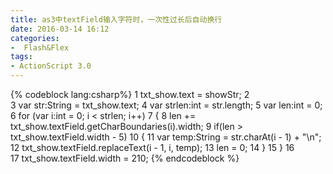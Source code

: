 ```yaml
---
title: as3中textField输入字符时，一次性过长后自动换行
date: 2016-03-14 16:12
categories:
-  Flash&Flex
tags:
- ActionScript 3.0
---
```


<!-- more -->
{% codeblock lang:csharp%}
 1     txt_show.text = showStr;
 2     
 3     var str:String = txt_show.text;
 4     var strlen:int = str.length;
 5     var len:int = 0;
 6     for (var i:int = 0; i < strlen; i++) 
 7     {
 8         len += txt_show.textField.getCharBoundaries(i).width;
 9         if(len > txt_show.textField.width - 5)
10         {
11             var temp:String = str.charAt(i - 1) + "\n";
12             txt_show.textField.replaceText(i - 1, i, temp);
13             len = 0;
14         }
15     }
16     
17     txt_show.textField.width = 210;
{% endcodeblock %}